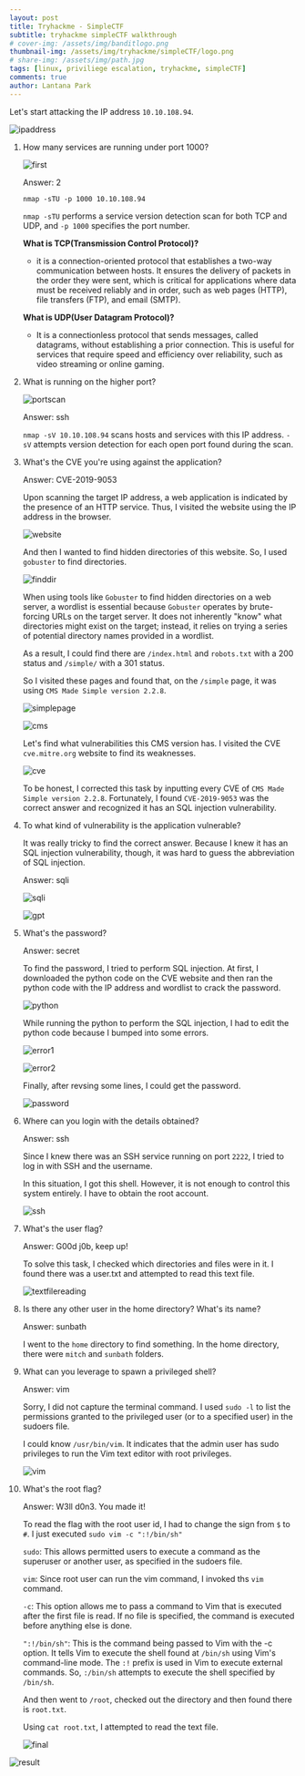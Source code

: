 ```yaml
---
layout: post
title: Tryhackme - SimpleCTF
subtitle: tryhackme simpleCTF walkthrough
# cover-img: /assets/img/banditlogo.png
thumbnail-img: /assets/img/tryhackme/simpleCTF/logo.png
# share-img: /assets/img/path.jpg
tags: [linux, priviliege escalation, tryhackme, simpleCTF]
comments: true
author: Lantana Park
---
```


Let's start attacking the IP address `10.10.108.94`.

![ipaddress](/assets/img/tryhackme/simpleCTF/Screenshot%202024-03-15%20at%2020.23.35.png)

1. How many services are running under port 1000?

   ![first](/assets/img/tryhackme/simpleCTF/Screenshot%202024-03-15%20at%2023.36.40.png)

   Answer: 2

   `nmap -sTU -p 1000 10.10.108.94`

   `nmap -sTU` performs a service version detection scan for both TCP and UDP, and `-p 1000` specifies the port number.

   **What is TCP(Transmission Control Protocol)?**

   - it is a connection-oriented protocol that establishes a two-way communication between hosts. It ensures the delivery of packets in the order they were sent, which is critical for applications where data must be received reliably and in order, such as web pages (HTTP), file transfers (FTP), and email (SMTP).

   **What is UDP(User Datagram Protocol)?**

   - It is a connectionless protocol that sends messages, called datagrams, without establishing a prior connection. This is useful for services that require speed and efficiency over reliability, such as video streaming or online gaming.

2. What is running on the higher port?

   ![portscan](/assets/img/tryhackme/simpleCTF/Screenshot%202024-03-15%20at%2020.19.55.png)

   Answer: ssh

   `nmap -sV 10.10.108.94` scans hosts and services with this IP address. `-sV` attempts version detection for each open port found during the scan.

3. What's the CVE you're using against the application?

   Answer: CVE-2019-9053

   Upon scanning the target IP address, a web application is indicated by the presence of an HTTP service. Thus, I visited the website using the IP address in the browser.

   ![website](/assets/img/tryhackme/simpleCTF/Screenshot%202024-03-16%20at%2009.36.16.png)

   And then I wanted to find hidden directories of this website. So, I used `gobuster` to find directories.

   ![finddir](/assets/img/tryhackme/simpleCTF/Screenshot%202024-03-15%20at%2020.54.56.png)

   When using tools like `Gobuster` to find hidden directories on a web server, a wordlist is essential because `Gobuster` operates by brute-forcing URLs on the target server. It does not inherently "know" what directories might exist on the target; instead, it relies on trying a series of potential directory names provided in a wordlist.

   As a result, I could find there are `/index.html` and `robots.txt` with a 200 status and `/simple/` with a 301 status.

   So I visited these pages and found that, on the `/simple` page, it was using `CMS Made Simple version 2.2.8`.

   ![simplepage](/assets/img/tryhackme/simpleCTF/Screenshot%202024-03-15%20at%2020.49.46.png)

   ![cms](/assets/img/tryhackme/simpleCTF/Screenshot%202024-03-15%20at%2020.49.34.png)

   Let's find what vulnerabilities this CMS version has. I visited the CVE `cve.mitre.org` website to find its weaknesses.

   ![cve](/assets/img/tryhackme/simpleCTF/Screenshot%202024-03-15%20at%2020.49.24.png)

   To be honest, I corrected this task by inputting every CVE of `CMS Made Simple version 2.2.8`. Fortunately, I found `CVE-2019-9053` was the correct answer and recognized it has an SQL injection vulnerability.

4. To what kind of vulnerability is the application vulnerable?

   It was really tricky to find the correct answer. Because I knew it has an SQL injection vulnerability, though, it was hard to guess the abbreviation of SQL injection.

   Answer: sqli

   ![sqli](/assets/img/tryhackme/simpleCTF/Screenshot%202024-03-15%20at%2021.17.29.png)

   ![gpt](/assets/img/tryhackme/simpleCTF/Screenshot%202024-03-15%20at%2021.22.13.png)

5. What's the password?

   Answer: secret

   To find the password, I tried to perform SQL injection. At first, I downloaded the python code on the CVE website and then ran the python code with the IP address and wordlist to crack the password.

   ![python](/assets/img/tryhackme/simpleCTF/Screenshot%202024-03-15%20at%2020.54.56.png)

   While running the python to perform the SQL injection, I had to edit the python code because I bumped into some errors.

   ![error1](/assets/img/tryhackme/simpleCTF/Screenshot%202024-03-15%20at%2022.12.44.png)

   ![error2](/assets/img/tryhackme/simpleCTF/Screenshot%202024-03-15%20at%2022.12.55.png)

   Finally, after revsing some lines, I could get the password.

   ![password](/assets/img/tryhackme/simpleCTF/Screenshot%202024-03-15%20at%2022.17.47.png)

6. Where can you login with the details obtained?

   Answer: ssh

   Since I knew there was an SSH service running on port `2222`, I tried to log in with SSH and the username.

   In this situation, I got this shell. However, it is not enough to control this system entirely. I have to obtain the root account.

   ![ssh](/assets/img/tryhackme/simpleCTF/Screenshot%202024-03-15%20at%2022.25.27.png)

7. What's the user flag?

   Answer: G00d j0b, keep up!

   To solve this task, I checked which directories and files were in it. I found there was a user.txt and attempted to read this text file.

   ![textfilereading](/assets/img/tryhackme/simpleCTF/Screenshot%202024-03-15%20at%2022.26.40.png)

8. Is there any other user in the home directory? What's its name?

   Answer: sunbath

   I went to the `home` directory to find something. In the home directory, there were `mitch` and `sunbath` folders.

9. What can you leverage to spawn a privileged shell?

   Answer: vim

   Sorry, I did not capture the terminal command. I used `sudo -l` to list the permissions granted to the privileged user (or to a specified user) in the sudoers file.

   I could know `/usr/bin/vim`. It indicates that the admin user has sudo privileges to run the Vim text editor with root privileges.

   ![vim](/assets/img/tryhackme/simpleCTF/Screenshot%202024-03-15%20at%2022.48.10.png)

10. What's the root flag?

    Answer: W3ll d0n3. You made it!

    To read the flag with the root user id, I had to change the sign from `$` to `#`. I just executed `sudo vim -c ":!/bin/sh"`

    `sudo`: This allows permitted users to execute a command as the superuser or another user, as specified in the sudoers file.

    `vim`: Since root user can run the vim command, I invoked ths `vim` command.

    `-c`: This option allows me to pass a command to Vim that is executed after the first file is read. If no file is specified, the command is executed before anything else is done.

    `":!/bin/sh"`: This is the command being passed to Vim with the -c option. It tells Vim to execute the shell found at `/bin/sh` using Vim's command-line mode. The `:!` prefix is used in Vim to execute external commands. So, `:/bin/sh` attempts to execute the shell specified by `/bin/sh`.

    And then went to `/root`, checked out the directory and then found there is `root.txt`.

    Using `cat root.txt`, I attempted to read the text file.

    ![final](/assets/img/tryhackme/simpleCTF/Screenshot%202024-03-15%20at%2022.48.10.png)

![result](/assets/img/tryhackme/simpleCTF/Screenshot%202024-03-16%20at%2011.07.09.png)
